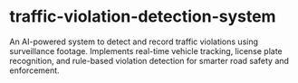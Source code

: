 # traffic-violation-detection-system
An AI-powered system to detect and record traffic violations using surveillance footage. Implements real-time vehicle tracking, license plate recognition, and rule-based violation detection for smarter road safety and enforcement.
